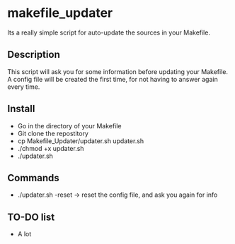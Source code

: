 # makefile_updater
Its a really simple script for auto-update the sources in your Makefile.

## Description

This script will ask you for some information before updating your Makefile.
A config file will be created the first time, for not having to answer again every time.

## Install

* Go in the directory of your Makefile
* Git clone the repostitory
* cp Makefile_Updater/updater.sh updater.sh
* ./chmod +x updater.sh
* ./updater.sh


## Commands

* ./updater.sh -reset
-> reset the config file, and ask you again for info

## TO-DO list

 * A lot

